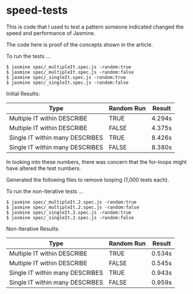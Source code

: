 # speed-tests

This is code that I used to test a pattern someone indicated changed the speed and performance of Jasmine.

The code here is proof of the concepts shown in the article.

To run the tests ...

```
$ jasmine spec/_multipleIt.spec.js -random:true
$ jasmine spec/_multipleIt.spec.js -random:false
$ jasmine spec/_singleIt.spec.js -random:true
$ jasmine spec/_singleIt.spec.js -random:false
```

Initial Results:

| Type | Random Run | Result |
|------|------------|--------|
| Multiple IT within DESCRIBE | TRUE | 4.294s |
| Multiple IT within DESCRIBE | FALSE | 4.375s |
| Single IT within many DESCRIBES | TRUE | 8.426s |
| Single IT within many DESCRIBES | FALSE | 8.380s |

In looking into these numbers, there was concern that the for-loops might have altered the test numbers.

Generated the following files to remove looping (1,000 tests each).

To run the non-iterative tests ...

```
$ jasmine spec/_multipleIt.2.spec.js -random:true
$ jasmine spec/_multipleIt.2.spec.js -random:false
$ jasmine spec/_singleIt.2.spec.js -random:true
$ jasmine spec/_singleIt.2.spec.js -random:false
```

Non-Iterative Results:

| Type | Random Run | Result |
|------|------------|--------|
| Multiple IT within DESCRIBE | TRUE | 0.534s |
| Multiple IT within DESCRIBE | FALSE | 0.545s |
| Single IT within many DESCRIBES | TRUE | 0.943s |
| Single IT within many DESCRIBES | FALSE | 0.959s |
